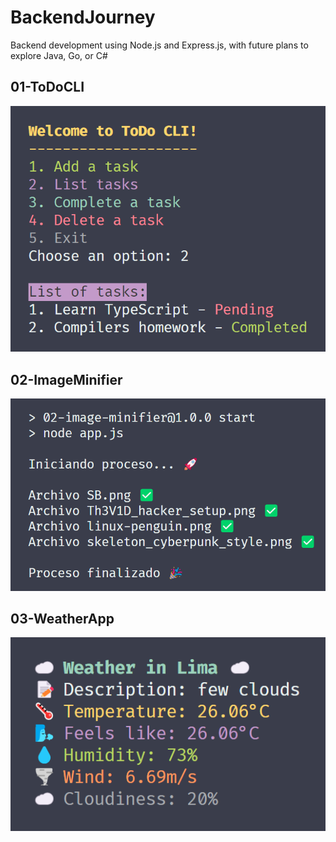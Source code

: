 # BackendJourney

Backend development using Node.js and Express.js, with future plans to explore Java, Go, or C#

## 01-ToDoCLI

![ToDoCLI](./img/1.png)

## 02-ImageMinifier

![ImageMinifier](./img/2.png)

## 03-WeatherApp

![WeatherApp](./img/3.png)
